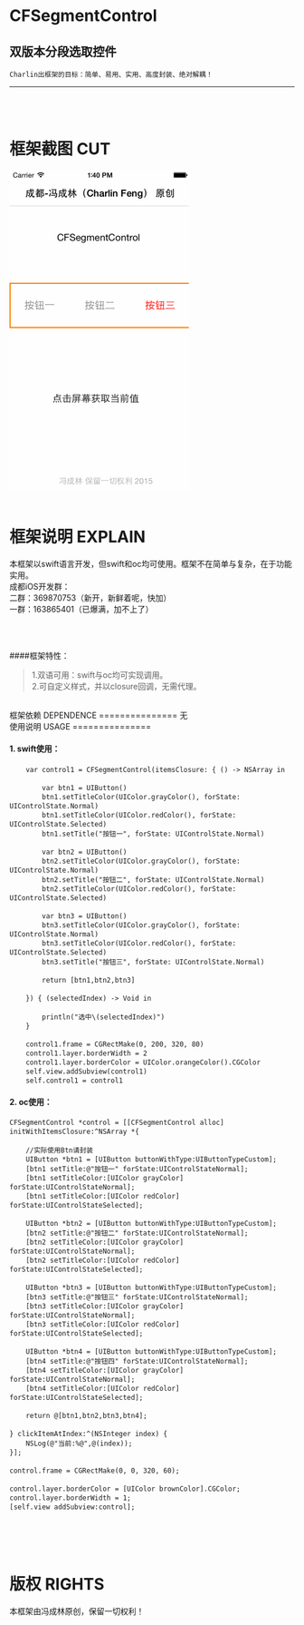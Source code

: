 # CFSegmentControl
双版本分段选取控件
-----
    Charlin出框架的目标：简单、易用、实用、高度封装、绝对解耦！
    
-----

<br /><br />

框架截图 CUT
===============
![image](./CFSegmentControl/show2.gif)<br />
<br />


框架说明 EXPLAIN
===============
本框架以swift语言开发，但swift和oc均可使用。框架不在简单与复杂，在于功能实用。<br />
成都iOS开发群：<br />
二群：369870753（新开，新鲜着呢，快加） <br />
一群：163865401（已爆满，加不上了）  <br /><br />


<br />


####框架特性：<br />
>1.双语可用：swift与oc均可实现调用。<br />
>2.可自定义样式，并以closure回调，无需代理。<br />

<br />
框架依赖 DEPENDENCE
===============
无

<br />
使用说明 USAGE
===============

#### 1. swift使用：
        var control1 = CFSegmentControl(itemsClosure: { () -> NSArray in
            
            var btn1 = UIButton()
            btn1.setTitleColor(UIColor.grayColor(), forState: UIControlState.Normal)
            btn1.setTitleColor(UIColor.redColor(), forState: UIControlState.Selected)
            btn1.setTitle("按钮一", forState: UIControlState.Normal)
            
            var btn2 = UIButton()
            btn2.setTitleColor(UIColor.grayColor(), forState: UIControlState.Normal)
            btn2.setTitle("按钮二", forState: UIControlState.Normal)
            btn2.setTitleColor(UIColor.redColor(), forState: UIControlState.Selected)
            
            var btn3 = UIButton()
            btn3.setTitleColor(UIColor.grayColor(), forState: UIControlState.Normal)
            btn3.setTitleColor(UIColor.redColor(), forState: UIControlState.Selected)
            btn3.setTitle("按钮三", forState: UIControlState.Normal)
            
            return [btn1,btn2,btn3]
            
        }) { (selectedIndex) -> Void in
            
            println("选中\(selectedIndex)")
        }

        control1.frame = CGRectMake(0, 200, 320, 80)
        control1.layer.borderWidth = 2
        control1.layer.borderColor = UIColor.orangeColor().CGColor
        self.view.addSubview(control1)
        self.control1 = control1



#### 2. oc使用：
    CFSegmentControl *control = [[CFSegmentControl alloc] initWithItemsClosure:^NSArray *{
        
        //实际使用Btn请封装
        UIButton *btn1 = [UIButton buttonWithType:UIButtonTypeCustom];
        [btn1 setTitle:@"按钮一" forState:UIControlStateNormal];
        [btn1 setTitleColor:[UIColor grayColor] forState:UIControlStateNormal];
        [btn1 setTitleColor:[UIColor redColor] forState:UIControlStateSelected];
        
        UIButton *btn2 = [UIButton buttonWithType:UIButtonTypeCustom];
        [btn2 setTitle:@"按钮二" forState:UIControlStateNormal];
        [btn2 setTitleColor:[UIColor grayColor] forState:UIControlStateNormal];
        [btn2 setTitleColor:[UIColor redColor] forState:UIControlStateSelected];
        
        UIButton *btn3 = [UIButton buttonWithType:UIButtonTypeCustom];
        [btn3 setTitle:@"按钮三" forState:UIControlStateNormal];
        [btn3 setTitleColor:[UIColor grayColor] forState:UIControlStateNormal];
        [btn3 setTitleColor:[UIColor redColor] forState:UIControlStateSelected];
        
        UIButton *btn4 = [UIButton buttonWithType:UIButtonTypeCustom];
        [btn4 setTitle:@"按钮四" forState:UIControlStateNormal];
        [btn4 setTitleColor:[UIColor grayColor] forState:UIControlStateNormal];
        [btn4 setTitleColor:[UIColor redColor] forState:UIControlStateSelected];
        
        return @[btn1,btn2,btn3,btn4];
        
    } clickItemAtIndex:^(NSInteger index) {
        NSLog(@"当前:%@",@(index));
    }];
    
    control.frame = CGRectMake(0, 0, 320, 60);
    
    control.layer.borderColor = [UIColor brownColor].CGColor;
    control.layer.borderWidth = 1;
    [self.view addSubview:control];
    

<br/><br/>
版权 RIGHTS
===============
本框架由冯成林原创，保留一切权利！
